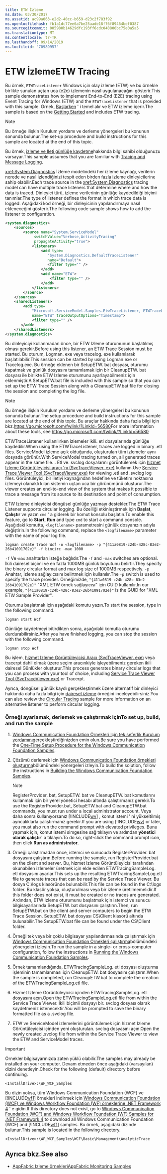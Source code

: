 ```yaml
---
title: ETW İzleme
ms.date: 03/30/2017
ms.assetid: ac99a063-e2d2-40cc-b659-d23c2f783f92
ms.openlocfilehash: fb1a1dc77ee6a7be25aade18f76f89464bef0387
ms.sourcegitcommit: 005980b14629dfc193ff6cdc040800bc75e0a5a5
ms.translationtype: MT
ms.contentlocale: tr-TR
ms.lasthandoff: 09/14/2019
ms.locfileid: "70989957"
---
```

# <a name="etw-tracing"></a><span data-ttu-id="2f0ec-102">ETW İzleme</span><span class="sxs-lookup"><span data-stu-id="2f0ec-102">ETW Tracing</span></span>
<span data-ttu-id="2f0ec-103">Bu örnek, `ETWTraceListener` Windows için olay izleme (ETW) ve bu örnekle birlikte sunulan uçtan uca (e2e) izlemenin nasıl uygulanacağını gösterir.</span><span class="sxs-lookup"><span data-stu-id="2f0ec-103">This sample demonstrates how to implement End-to-End (E2E) tracing using Event Tracing for Windows (ETW) and the `ETWTraceListener` that is provided with this sample.</span></span> <span data-ttu-id="2f0ec-104">Örnek, [Başlarken](../../../../docs/framework/wcf/samples/getting-started-sample.md) ' i temel alır ve ETW izleme içerir.</span><span class="sxs-lookup"><span data-stu-id="2f0ec-104">The sample is based on the [Getting Started](../../../../docs/framework/wcf/samples/getting-started-sample.md) and includes ETW tracing.</span></span>  
  
> [!NOTE]
> <span data-ttu-id="2f0ec-105">Bu örneğe ilişkin Kurulum yordamı ve derleme yönergeleri bu konunun sonunda bulunur.</span><span class="sxs-lookup"><span data-stu-id="2f0ec-105">The set-up procedure and build instructions for this sample are located at the end of this topic.</span></span>  
  
 <span data-ttu-id="2f0ec-106">Bu örnek, [izleme ve Ileti günlüğe kaydetme](../../../../docs/framework/wcf/samples/tracing-and-message-logging.md)hakkında bilgi sahibi olduğunuzu varsayar.</span><span class="sxs-lookup"><span data-stu-id="2f0ec-106">This sample assumes that you are familiar with [Tracing and Message Logging](../../../../docs/framework/wcf/samples/tracing-and-message-logging.md).</span></span>  
  
 <span data-ttu-id="2f0ec-107"><xref:System.Diagnostics> İzleme modelindeki her izleme kaynağı, verilerin nerede ve nasıl izlendiğinizi tespit eden birden fazla izleme dinleyicilerine sahip olabilir.</span><span class="sxs-lookup"><span data-stu-id="2f0ec-107">Each trace source in the <xref:System.Diagnostics> tracing model can have multiple trace listeners that determine where and how the data is traced.</span></span> <span data-ttu-id="2f0ec-108">Dinleyici türü, izleme verilerinin günlüğe kaydedildiği biçimi tanımlar.</span><span class="sxs-lookup"><span data-stu-id="2f0ec-108">The type of listener defines the format in which trace data is logged.</span></span> <span data-ttu-id="2f0ec-109">Aşağıdaki kod örneği, bir dinleyicinin yapılandırmaya nasıl ekleneceğini gösterir.</span><span class="sxs-lookup"><span data-stu-id="2f0ec-109">The following code sample shows how to add the listener to configuration.</span></span>  
  
```xml  
<system.diagnostics>  
    <sources>  
        <source name="System.ServiceModel"   
             switchValue="Verbose,ActivityTracing"  
             propagateActivity="true">  
            <listeners>  
                <add type=  
                   "System.Diagnostics.DefaultTraceListener"  
                   name="Default">  
                   <filter type="" />  
                </add>  
                <add name="ETW">  
                    <filter type="" />  
                </add>  
            </listeners>  
        </source>  
    </sources>  
    <sharedListeners>  
        <add type=  
            "Microsoft.ServiceModel.Samples.EtwTraceListener, ETWTraceListener"  
            name="ETW" traceOutputOptions="Timestamp">  
            <filter type="" />  
       </add>  
    </sharedListeners>  
</system.diagnostics>  
```  
  
 <span data-ttu-id="2f0ec-110">Bu dinleyiciyi kullanmadan önce, bir ETW Izleme oturumunun başlatılmış olması gerekir.</span><span class="sxs-lookup"><span data-stu-id="2f0ec-110">Before using this listener, an ETW Trace Session must be started.</span></span> <span data-ttu-id="2f0ec-111">Bu oturum, Logman. exe veya tracelog. exe kullanılarak başlatılabilir.</span><span class="sxs-lookup"><span data-stu-id="2f0ec-111">This session can be started by using Logman.exe or Tracelog.exe.</span></span> <span data-ttu-id="2f0ec-112">Bu örneğe eklenen bir SetupETW. bat dosyası, oturumu kapatmak ve günlük dosyasını tamamlamak için bir CleanupETW. bat dosyası ile birlikte ETW Izleme oturumunu ayarlayabilmeniz için eklenmiştir.</span><span class="sxs-lookup"><span data-stu-id="2f0ec-112">A SetupETW.bat file is included with this sample so that you can set up the ETW Trace Session along with a CleanupETW.bat file for closing the session and completing the log file.</span></span>  
  
> [!NOTE]
> <span data-ttu-id="2f0ec-113">Bu örneğe ilişkin Kurulum yordamı ve derleme yönergeleri bu konunun sonunda bulunur.</span><span class="sxs-lookup"><span data-stu-id="2f0ec-113">The setup procedure and build instructions for this sample are located at the end of this topic.</span></span> <span data-ttu-id="2f0ec-114">Bu araçlar hakkında daha fazla bilgi için bkz.<https://go.microsoft.com/fwlink/?LinkId=56580></span><span class="sxs-lookup"><span data-stu-id="2f0ec-114">For more information about these tools, see <https://go.microsoft.com/fwlink/?LinkId=56580></span></span>  
  
 <span data-ttu-id="2f0ec-115">ETWTraceListener kullanılırken izlemeler ikili. etl dosyalarında günlüğe kaydedilir.</span><span class="sxs-lookup"><span data-stu-id="2f0ec-115">When using the ETWTraceListener, traces are logged in binary .etl files.</span></span> <span data-ttu-id="2f0ec-116">ServiceModel izleme açık olduğunda, oluşturulan tüm izlemeler aynı dosyada görünür.</span><span class="sxs-lookup"><span data-stu-id="2f0ec-116">With ServiceModel tracing turned on, all generated traces appear in the same file.</span></span> <span data-ttu-id="2f0ec-117">. Etl ve. svclog dosyalarını görüntülemek için [hizmet Izleme Görüntüleyicisi aracı 'nı (SvcTraceViewer. exe)](../../../../docs/framework/wcf/service-trace-viewer-tool-svctraceviewer-exe.md) kullanın.</span><span class="sxs-lookup"><span data-stu-id="2f0ec-117">Use [Service Trace Viewer Tool (SvcTraceViewer.exe)](../../../../docs/framework/wcf/service-trace-viewer-tool-svctraceviewer-exe.md) for viewing .etl and .svclog log files.</span></span> <span data-ttu-id="2f0ec-118">Görüntüleyici, bir iletiyi kaynağından hedefine ve tüketim noktasına izlemeyi olanaklı kılan sistemin uçtan uca bir görünümünü oluşturur.</span><span class="sxs-lookup"><span data-stu-id="2f0ec-118">The viewer creates an end-to-end view of the system that makes it possible to trace a message from its source to its destination and point of consumption.</span></span>  
  
 <span data-ttu-id="2f0ec-119">ETW Izleme dinleyicisi döngüsel günlüğe yazmayı destekler.</span><span class="sxs-lookup"><span data-stu-id="2f0ec-119">The ETW Trace Listener supports circular logging.</span></span> <span data-ttu-id="2f0ec-120">Bu özelliği etkinleştirmek için **Başlat**, **Çalıştır** ve yazın `cmd` ' a giderek bir komut konsolu başlatın.</span><span class="sxs-lookup"><span data-stu-id="2f0ec-120">To enable this feature, go to **Start**, **Run** and type `cmd` to start a command console.</span></span> <span data-ttu-id="2f0ec-121">Aşağıdaki komutta, `<logfilename>` parametresini günlük dosyanızın adıyla değiştirin.</span><span class="sxs-lookup"><span data-stu-id="2f0ec-121">In the following command, replace the `<logfilename>` parameter with the name of your log file.</span></span>  
  
```console  
logman create trace Wcf -o <logfilename> -p "{411a0819-c24b-428c-83e2-26b41091702e}" -f bincirc -max 1000  
```  
  
 <span data-ttu-id="2f0ec-122">`-f` Ve`-max` anahtarları isteğe bağlıdır.</span><span class="sxs-lookup"><span data-stu-id="2f0ec-122">The `-f` and `-max` switches are optional.</span></span> <span data-ttu-id="2f0ec-123">İkili dairesel biçimi ve en fazla 1000MB günlük boyutunu belirtir.</span><span class="sxs-lookup"><span data-stu-id="2f0ec-123">They specify the binary circular format and max log size of 1000MB respectively.</span></span> <span data-ttu-id="2f0ec-124">`-p` Anahtar, izleme sağlayıcısını belirtmek için kullanılır.</span><span class="sxs-lookup"><span data-stu-id="2f0ec-124">The `-p` switch is used to specify the trace provider.</span></span> <span data-ttu-id="2f0ec-125">Örneğimizde, `"{411a0819-c24b-428c-83e2-26b41091702e}"` "XML ETW örnek sağlayıcısı" için GUID kullanılır.</span><span class="sxs-lookup"><span data-stu-id="2f0ec-125">In our example, `"{411a0819-c24b-428c-83e2-26b41091702e}"` is the GUID for "XML ETW Sample Provider".</span></span>  
  
 <span data-ttu-id="2f0ec-126">Oturumu başlatmak için aşağıdaki komutu yazın.</span><span class="sxs-lookup"><span data-stu-id="2f0ec-126">To start the session, type in the following command.</span></span>  
  
```console  
logman start Wcf  
```  
  
 <span data-ttu-id="2f0ec-127">Günlüğe kaydetmeyi bitirdikten sonra, aşağıdaki komutla oturumu durdurabilirsiniz.</span><span class="sxs-lookup"><span data-stu-id="2f0ec-127">After you have finished logging, you can stop the session with the following command.</span></span>  
  
```console  
logman stop Wcf  
```  
  
 <span data-ttu-id="2f0ec-128">Bu işlem, [hizmet Izleme Görüntüleyicisi Aracı (SvcTraceViewer. exe)](../../../../docs/framework/wcf/service-trace-viewer-tool-svctraceviewer-exe.md) veya tracerpt dahil olmak üzere seçim aracınkiyle işleyebilmeniz gereken ikili dairesel Günlükler oluşturur.</span><span class="sxs-lookup"><span data-stu-id="2f0ec-128">This process generates binary circular logs that you can process with your tool of choice, including [Service Trace Viewer Tool (SvcTraceViewer.exe)](../../../../docs/framework/wcf/service-trace-viewer-tool-svctraceviewer-exe.md) or Tracerpt.</span></span>  
  
 <span data-ttu-id="2f0ec-129">Ayrıca, döngüsel günlük kaydı gerçekleştirmek üzere alternatif bir dinleyici hakkında daha fazla bilgi için [dairesel izleme](../../../../docs/framework/wcf/samples/circular-tracing.md) örneğini inceleyebilirsiniz.</span><span class="sxs-lookup"><span data-stu-id="2f0ec-129">You can also review the [Circular Tracing](../../../../docs/framework/wcf/samples/circular-tracing.md) sample for more information on an alternative listener to perform circular logging.</span></span>  
  
### <a name="to-set-up-build-and-run-the-sample"></a><span data-ttu-id="2f0ec-130">Örneği ayarlamak, derlemek ve çalıştırmak için</span><span class="sxs-lookup"><span data-stu-id="2f0ec-130">To set up, build, and run the sample</span></span>  
  
1. <span data-ttu-id="2f0ec-131">[Windows Communication Foundation Örnekleri Için tek seferlik Kurulum yordamını](../../../../docs/framework/wcf/samples/one-time-setup-procedure-for-the-wcf-samples.md)gerçekleştirdiğinizden emin olun.</span><span class="sxs-lookup"><span data-stu-id="2f0ec-131">Be sure you have performed the [One-Time Setup Procedure for the Windows Communication Foundation Samples](../../../../docs/framework/wcf/samples/one-time-setup-procedure-for-the-wcf-samples.md).</span></span>  
  
2. <span data-ttu-id="2f0ec-132">Çözümü derlemek için [Windows Communication Foundation örnekleri oluşturma](../../../../docs/framework/wcf/samples/building-the-samples.md)bölümündeki yönergeleri izleyin.</span><span class="sxs-lookup"><span data-stu-id="2f0ec-132">To build the solution, follow the instructions in [Building the Windows Communication Foundation Samples](../../../../docs/framework/wcf/samples/building-the-samples.md).</span></span>  
  
    > [!NOTE]
    > <span data-ttu-id="2f0ec-133">RegisterProvider. bat, SetupETW. bat ve CleanupETW. bat komutlarını kullanmak için bir yerel yönetici hesabı altında çalıştırmanız gerekir.</span><span class="sxs-lookup"><span data-stu-id="2f0ec-133">To use the RegisterProvider.bat, SetupETW.bat and CleanupETW.bat commands, you must run under a local administrator account.</span></span> <span data-ttu-id="2f0ec-134">Veya daha sonra kullanıyorsanız [!INCLUDE[wv](../../../../includes/wv-md.md)] , komut istemi ' ni yükseltilmiş ayrıcalıklarla çalıştırmanız gerekir.</span><span class="sxs-lookup"><span data-stu-id="2f0ec-134">If you are using [!INCLUDE[wv](../../../../includes/wv-md.md)] or later, you must also run the command prompt with elevated privileges.</span></span> <span data-ttu-id="2f0ec-135">Bunu yapmak için, komut istemi simgesine sağ tıklayın ve ardından **yönetici olarak çalıştır**' a tıklayın.</span><span class="sxs-lookup"><span data-stu-id="2f0ec-135">To do so, right-click the command prompt icon, then click **Run as administrator**.</span></span>  
  
3. <span data-ttu-id="2f0ec-136">Örneği çalıştırmadan önce, istemci ve sunucuda RegisterProvider. bat dosyasını çalıştırın.</span><span class="sxs-lookup"><span data-stu-id="2f0ec-136">Before running the sample, run RegisterProvider.bat on the client and server.</span></span> <span data-ttu-id="2f0ec-137">Bu, hizmet Izleme Görüntüleyicisi tarafından okunabilen izlemeler üretmek için elde edilen ETWTracingSampleLog. etl dosyasını ayarlar.</span><span class="sxs-lookup"><span data-stu-id="2f0ec-137">This sets up the resulting ETWTracingSampleLog.etl file to generate traces that can be read by the Service Trace Viewer.</span></span> <span data-ttu-id="2f0ec-138">Bu dosya C:\logs klasöründe bulunabilir.</span><span class="sxs-lookup"><span data-stu-id="2f0ec-138">This file can be found in the C:\logs folder.</span></span> <span data-ttu-id="2f0ec-139">Bu klasör yoksa, oluşturulması veya bir izleme üretilmemelidir.</span><span class="sxs-lookup"><span data-stu-id="2f0ec-139">If this folder does not exist, it must be created or no traces are generated.</span></span> <span data-ttu-id="2f0ec-140">Ardından, ETW Izleme oturumunu başlatmak için istemci ve sunucu bilgisayarlarında SetupETW. bat dosyasını çalıştırın.</span><span class="sxs-lookup"><span data-stu-id="2f0ec-140">Then, run SetupETW.bat on the client and server computers to begin the ETW Trace Session.</span></span> <span data-ttu-id="2f0ec-141">SetupETW. bat dosyası CS\Client klasörü altında bulunabilir.</span><span class="sxs-lookup"><span data-stu-id="2f0ec-141">The SetupETW.bat file can be found under the CS\Client folder.</span></span>  
  
4. <span data-ttu-id="2f0ec-142">Örneği tek veya bir çoklu bilgisayar yapılandırmasında çalıştırmak için [Windows Communication Foundation Örnekleri çalıştırma](../../../../docs/framework/wcf/samples/running-the-samples.md)bölümündeki yönergeleri izleyin.</span><span class="sxs-lookup"><span data-stu-id="2f0ec-142">To run the sample in a single- or cross-computer configuration, follow the instructions in [Running the Windows Communication Foundation Samples](../../../../docs/framework/wcf/samples/running-the-samples.md).</span></span>  
  
5. <span data-ttu-id="2f0ec-143">Örnek tamamlandığında, ETWTracingSampleLog. etl dosyası oluşturma işleminin tamamlanması için CleanupETW. bat dosyasını çalıştırın.</span><span class="sxs-lookup"><span data-stu-id="2f0ec-143">When the sample is completed, run CleanupETW.bat to complete the creation of the ETWTracingSampleLog.etl file.</span></span>  
  
6. <span data-ttu-id="2f0ec-144">Hizmet Izleme Görüntüleyicisi içinden ETWTracingSampleLog. etl dosyasını açın.</span><span class="sxs-lookup"><span data-stu-id="2f0ec-144">Open the ETWTracingSampleLog.etl file from within the Service Trace Viewer.</span></span> <span data-ttu-id="2f0ec-145">İkili biçimli dosyayı bir. svclog dosyası olarak kaydetmeniz istenecektir.</span><span class="sxs-lookup"><span data-stu-id="2f0ec-145">You will be prompted to save the binary formatted file as a .svclog file.</span></span>  
  
7. <span data-ttu-id="2f0ec-146">ETW ve ServiceModel izlemelerini görüntülemek için hizmet Izleme Görüntüleyicisi içinden yeni oluşturulan. svclog dosyasını açın.</span><span class="sxs-lookup"><span data-stu-id="2f0ec-146">Open the newly created .svclog file from within the Service Trace Viewer to view the ETW and ServiceModel traces.</span></span>  
  
> [!IMPORTANT]
> <span data-ttu-id="2f0ec-147">Örnekler bilgisayarınızda zaten yüklü olabilir.</span><span class="sxs-lookup"><span data-stu-id="2f0ec-147">The samples may already be installed on your computer.</span></span> <span data-ttu-id="2f0ec-148">Devam etmeden önce aşağıdaki (varsayılan) dizini denetleyin.</span><span class="sxs-lookup"><span data-stu-id="2f0ec-148">Check for the following (default) directory before continuing.</span></span>  
>   
> `<InstallDrive>:\WF_WCF_Samples`  
>   
> <span data-ttu-id="2f0ec-149">Bu dizin yoksa, tüm Windows Communication Foundation (WCF) ve [!INCLUDE[wf1](../../../../includes/wf1-md.md)] örnekleri indirmek için [Windows Communication Foundation (WCF) ve Windows Workflow Foundation (WF) örneklerine .NET Framework 4](https://go.microsoft.com/fwlink/?LinkId=150780) ' e gidin.</span><span class="sxs-lookup"><span data-stu-id="2f0ec-149">If this directory does not exist, go to [Windows Communication Foundation (WCF) and Windows Workflow Foundation (WF) Samples for .NET Framework 4](https://go.microsoft.com/fwlink/?LinkId=150780) to download all Windows Communication Foundation (WCF) and [!INCLUDE[wf1](../../../../includes/wf1-md.md)] samples.</span></span> <span data-ttu-id="2f0ec-150">Bu örnek, aşağıdaki dizinde bulunur.</span><span class="sxs-lookup"><span data-stu-id="2f0ec-150">This sample is located in the following directory.</span></span>  
>   
> `<InstallDrive>:\WF_WCF_Samples\WCF\Basic\Management\AnalyticTrace`  
  
## <a name="see-also"></a><span data-ttu-id="2f0ec-151">Ayrıca bkz.</span><span class="sxs-lookup"><span data-stu-id="2f0ec-151">See also</span></span>

- [<span data-ttu-id="2f0ec-152">AppFabric Izleme örnekleri</span><span class="sxs-lookup"><span data-stu-id="2f0ec-152">AppFabric Monitoring Samples</span></span>](https://go.microsoft.com/fwlink/?LinkId=193959)
